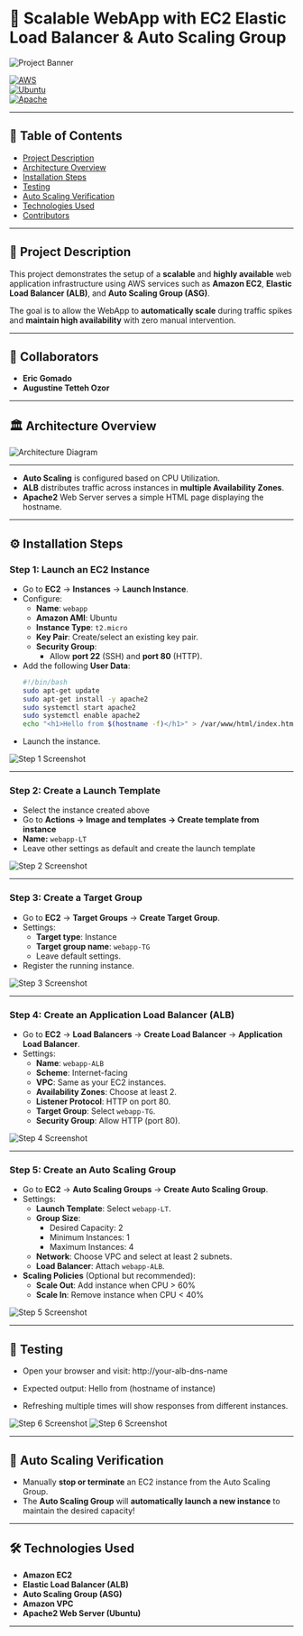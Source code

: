 # 🚀 Scalable WebApp with EC2 Elastic Load Balancer & Auto Scaling Group

![Project Banner](./A_2D_digital_graphic_illustration_features_a_proje.png)

[![AWS](https://img.shields.io/badge/AWS-Cloud-orange)](https://aws.amazon.com/)  
[![Ubuntu](https://img.shields.io/badge/Ubuntu-Server-blue)](https://ubuntu.com/)  
[![Apache](https://img.shields.io/badge/Apache-Web%20Server-red)](https://httpd.apache.org/)

---

## 📑 Table of Contents
- [Project Description](#project-description)
- [Architecture Overview](#architecture-overview)
- [Installation Steps](#installation-steps)
- [Testing](#testing)
- [Auto Scaling Verification](#auto-scaling-verification)
- [Technologies Used](#technologies-used)
- [Contributors](#contributors)

---

## 📖 Project Description
This project demonstrates the setup of a **scalable** and **highly available** web application infrastructure using AWS services such as **Amazon EC2**, **Elastic Load Balancer (ALB)**, and **Auto Scaling Group (ASG)**.

The goal is to allow the WebApp to **automatically scale** during traffic spikes and **maintain high availability** with zero manual intervention.

---

## 👥 Collaborators

- **Eric Gomado**
- **Augustine Tetteh Ozor**

---

## 🏛️ Architecture Overview

![Architecture Diagram](./assets/architecture-diagram.png)

---

- **Auto Scaling** is configured based on CPU Utilization.
- **ALB** distributes traffic across instances in **multiple Availability Zones**.
- **Apache2** Web Server serves a simple HTML page displaying the hostname.

---

## ⚙️ Installation Steps

### Step 1: Launch an EC2 Instance
- Go to **EC2** → **Instances** → **Launch Instance**.
- Configure:
  - **Name**: `webapp`
  - **Amazon AMI**: Ubuntu
  - **Instance Type**: `t2.micro`
  - **Key Pair**: Create/select an existing key pair.
  - **Security Group**:
    - Allow **port 22** (SSH) and **port 80** (HTTP).
- Add the following **User Data**:
    ```bash
    #!/bin/bash
    sudo apt-get update
    sudo apt-get install -y apache2
    sudo systemctl start apache2
    sudo systemctl enable apache2
    echo "<h1>Hello from $(hostname -f)</h1>" > /var/www/html/index.html
    ```
- Launch the instance.

![Step 1 Screenshot](./assets/screenshots/step1-launch-ec2.png)

---

### Step 2: Create a Launch Template
- Select the instance created above  
- Go to **Actions → Image and templates → Create template from instance**  
- **Name:** `webapp-LT`  
- Leave other settings as default and create the launch template

![Step 2 Screenshot](./assets/screenshots/step2-launch-template.png)

---

### Step 3: Create a Target Group
- Go to **EC2** → **Target Groups** → **Create Target Group**.
- Settings:
  - **Target type**: Instance
  - **Target group name**: `webapp-TG`
  - Leave default settings.
- Register the running instance.

![Step 3 Screenshot](./assets/screenshots/step3-target-group.png)

---

### Step 4: Create an Application Load Balancer (ALB)
- Go to **EC2** → **Load Balancers** → **Create Load Balancer** → **Application Load Balancer**.
- Settings:
  - **Name**: `webapp-ALB`
  - **Scheme**: Internet-facing
  - **VPC**: Same as your EC2 instances.
  - **Availability Zones**: Choose at least 2.
  - **Listener Protocol**: HTTP on port 80.
  - **Target Group**: Select `webapp-TG`.
  - **Security Group**: Allow HTTP (port 80).

![Step 4 Screenshot](./assets/screenshots/step4-load-balancer.png)

---

### Step 5: Create an Auto Scaling Group
- Go to **EC2** → **Auto Scaling Groups** → **Create Auto Scaling Group**.
- Settings:
  - **Launch Template**: Select `webapp-LT`.
  - **Group Size**:
    - Desired Capacity: 2
    - Minimum Instances: 1
    - Maximum Instances: 4
  - **Network**: Choose VPC and select at least 2 subnets.
  - **Load Balancer**: Attach `webapp-ALB`.
- **Scaling Policies** (Optional but recommended):
  - **Scale Out**: Add instance when CPU > 60%
  - **Scale In**: Remove instance when CPU < 40%

![Step 5 Screenshot](./assets/screenshots/step5-auto-scaling-group.png)

---

## 🧪 Testing

- Open your browser and visit: http://your-alb-dns-name


- Expected output: Hello from (hostname of instance)


- Refreshing multiple times will show responses from different instances.

![Step 6 Screenshot](./assets/screenshots/verify-scaling1.png)
![Step 6 Screenshot](./assets/screenshots/verify-scaling2.png)

---

## 🔄 Auto Scaling Verification

- Manually **stop or terminate** an EC2 instance from the Auto Scaling Group.
- The **Auto Scaling Group** will **automatically launch a new instance** to maintain the desired capacity!

---

## 🛠️ Technologies Used

- **Amazon EC2**
- **Elastic Load Balancer (ALB)**
- **Auto Scaling Group (ASG)**
- **Amazon VPC**
- **Apache2 Web Server (Ubuntu)**

---
